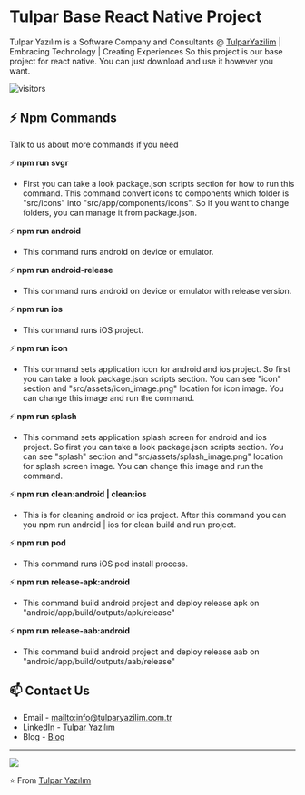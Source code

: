# Tulpar Base React Native Project

Tulpar Yazılım is a Software Company and Consultants @ [TulparYazilim](https://www.tulparyazilim.com.tr/) | Embracing Technology | Creating Experiences
So this project is our base project for react native. You can just download and use it however you want.

![visitors](https://visitor-badge.glitch.me/badge?page_id=tulpar-base-reactnative.tulparyazilim)

## ⚡ Npm Commands

Talk to us about more commands if you need


⚡ **npm run svgr**
  
  - First you can take a look package.json scripts section for how to run this command.
  This command convert icons to components which folder is "src/icons" into "src/app/components/icons". So if you want to change folders, you can manage it from package.json.

⚡ **npm run android**
  
  - This command runs android on device or emulator.

⚡ **npm run android-release**
  
  - This command runs android on device or emulator with release version.

⚡ **npm run ios**
  
  - This command runs iOS project.

⚡ **npm run icon**
  
  - This command sets application icon for android and ios project. So first you can take a look package.json scripts section. You can see "icon" section and "src/assets/icon_image.png" location for icon image.
  You can change this image and run the command.

⚡ **npm run splash**
  
  - This command sets application splash screen for android and ios project. So first you can take a look package.json scripts section. You can see "splash" section and "src/assets/splash_image.png" location for splash screen image. You can change this image and run the command.

⚡ **npm run clean:android | clean:ios**
  
  - This is for cleaning android or ios project. After this command you can you npm run android | ios for clean build and run project.

⚡ **npm run pod**
  
  - This command runs iOS pod install process.

⚡ **npm run release-apk:android**
  
  - This command build android project and deploy release apk on "android/app/build/outputs/apk/release"

⚡ **npm run release-aab:android**
  
  - This command build android project and deploy release aab on "android/app/build/outputs/aab/release"


## 📫 Contact Us

- Email - [mailto:info@tulparyazilim.com.tr](info@tulparyazilim.com.tr)
- LinkedIn - [Tulpar Yazılım](https://www.linkedin.com/company/tulparyazilim)
- Blog - [Blog](https://www.tulparyazilim.com.tr/blog)

---

<img src="https://www.tulparyazilim.com.tr/img/logo.png" />

⭐️ From [Tulpar Yazılım](https://github.com/tulparyazilim)
